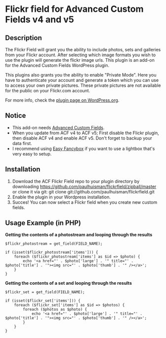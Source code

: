 Flickr field for Advanced Custom Fields v4 and v5
=============

## Description

The Flickr Field will grant you the ability to include photos, sets and galleries from your Flickr account. After selecting which image formats you wish to use the plugin will generate the flickr image urls. This plugin is an add-on for the Advanced Custom Fields WordPress plugin.

This plugins also grants you the ability to enable "Private Mode". Here you have to authenticate your account and generate a token which you can use to access your own private pictures. These private pictures are not available for the public on your Flickr.com account.

For more info, check the [plugin page on WordPress.org](https://wordpress.org/plugins/flickr-field-for-advanced-custom-fields/).

## Notice

- This add-on needs [Advanced Custom Fields](http://www.advancedcustomfields.com/).
- When you update from ACF v4 to ACF v5; First disable the Flickr plugin, then disable ACF v4 and enable ACF v5. Don't forget to backup your data first.
- I recommend using [Easy Fancybox](https://wordpress.org/plugins/easy-fancybox/) if you want to use a lightbox that's very easy to setup.

## Installation

1. Download the ACF Flickr Field repo to your plugin directory by downloading https://github.com/paulhuisman/flickrfield/zipball/master or clone it via git: git clone git://github.com/paulhuisman/flickrfield.git
2. Enable the plugin in your Wordpress installation.
3. Succes! You can now select a Flickr field when you create new custom fields.

## Usage Example (in PHP)

**Getting the contents of a photostream and looping through the results**

	$flickr_photostream = get_field(FIELD_NAME);

	if (isset($flickr_photostream['items'])) {
		foreach ($flickr_photostream['items'] as $id => $photo) {
			echo '<a href="' . $photo['large'] . '" title="' . $photo['title'] . '"><img src="' . $photo['thumb'] . '" /></a>';
		}
	}

**Getting the contents of a set and looping through the results**

	$flickr_set = get_field(FIELD_NAME);

	if (isset($flickr_set['items'])) {
		foreach ($flickr_set['items'] as $id => $photos) {
			foreach ($photos as $photo) {
				echo '<a href="' . $photo['large'] . '" title="' . $photo['title'] . '"><img src="' . $photo['thumb'] . '" /></a>';
			}
		}
	}

